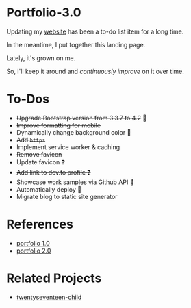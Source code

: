 # Portfolio-3.0

Updating my [website](https://shannoncrabill.com/) has been a to-do list item for a long time.

In the meantime, I put together this landing page.

Lately, it's grown on me.

So, I'll keep it around and _continuously improve_ on it over time.

# To-Dos

- ~~Upgrade Bootstrap version from 3.3.7 to 4.2~~ :ghost:
- ~~Improve formatting for mobile~~
- Dynamically change background color 🤔
- ~~Add `https`~~
- Implement service worker & caching
- ~~Remove favicon~~
- Update favicon :question:
- ~~Add link to dev.to profile :question:~~
- Showcase work samples via Github API 🤔
- Automatically deploy 🤖
- Migrate blog to static site generator

# References

- [portfolio 1.0](https://github.com/scrabill/scrabill.github.io)
- [portfolio 2.0](https://github.com/scrabill/portfolio-2.0)

# Related Projects

- [twentyseventeen-child](https://github.com/scrabill/twentyseventeen-child)
